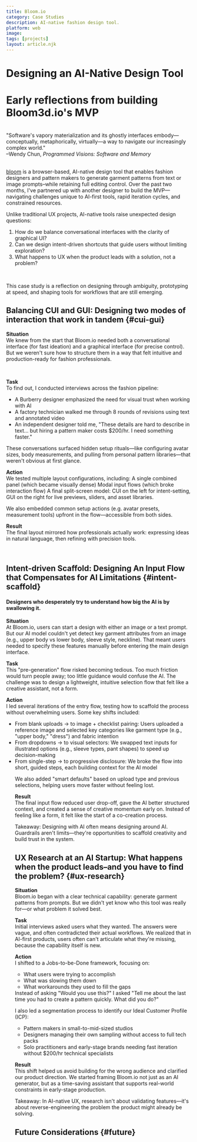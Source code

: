 ```yaml
---
title: Bloom.io
category: Case Studies
description: AI-native fashion design tool.
platform: web
image: 
tags: [projects]
layout: article.njk
---
```


# Designing an AI-Native Design Tool
# Early reflections from building Bloom3d.io's MVP
<br>

<div class="quote">
    "Software's vapory materialization and its ghostly interfaces embody— conceptually, metaphorically, virtually—a way to navigate our increasingly complex world." <br>
    –Wendy Chun, <i>Programmed Visions: Software and Memory</i>
</div>

<br>

[bloom](https://bloom3d.io/) is a browser-based, AI-native design tool that enables fashion designers and pattern makers to generate garment patterns from text or image prompts–while retaining full editing control. Over the past two months, I've partnered up with another designer to build the MVP—navigating challenges unique to AI-first tools, rapid iteration cycles, and constrained resources.

Unlike traditional UX projects, AI-native tools raise unexpected design questions:
<ol>
    <li> How do we balance conversational interfaces with the clarity of graphical UI?
    <li> Can we design intent-driven shortcuts that guide users without limiting exploration?
    <li> What happens to UX when the product leads with a solution, not a problem?
</ol>
<br>

This case study is a reflection on designing through ambiguity, prototyping at speed, and shaping tools for workflows that are still emerging.

## Balancing CUI and GUI: Designing two modes of interaction that work in tandem {#cui-gui}

**Situation**
<br>
We knew from the start that Bloom.io needed both a conversational interface (for fast ideation) and a graphical interface (for precise control). But we weren't sure how to structure them in a way that felt intuitive and production-ready for fashion professionals.

<br>

**Task**
<br>
To find out, I conducted interviews across the fashion pipeline:
<ul>
    <li>A Burberry designer emphasized the need for visual trust when working with AI
    <li>A factory technician walked me through 8 rounds of revisions using text and annotated video
    <li>An independent designer told me, "These details are hard to describe in text… but hiring a pattern maker costs $200/hr. I need something faster."
</ul>

These conversations surfaced hidden setup rituals—like configuring avatar sizes, body measurements, and pulling from personal pattern libraries—that weren't obvious at first glance.

**Action**
<br>
We tested multiple layout configurations, including:
A single combined panel (which became visually dense)
Modal input flows (which broke interaction flow)
A final split-screen model: CUI on the left for intent-setting, GUI on the right for live previews, sliders, and asset libraries.

We also embedded common setup actions (e.g. avatar presets, measurement tools) upfront in the flow—accessible from both sides.

**Result**
<br>
The final layout mirrored how professionals actually work: expressing ideas in natural language, then refining with precision tools. 

<br>

## Intent-driven Scaffold: Designing An Input Flow that Compensates for AI Limitations {#intent-scaffold}

####  Designers who desperately try to understand how big the AI is by swallowing it.

**Situation**
<br>
At Bloom.io, users can start a design with either an image or a text prompt. But our AI model couldn't yet detect key garment attributes from an image (e.g., upper body vs lower body, sleeve style, neckline). That meant users needed to specify these features manually before entering the main design interface.

**Task**
<br>
This "pre-generation" flow risked becoming tedious. Too much friction would turn people away; too little guidance would confuse the AI. The challenge was to design a lightweight, intuitive selection flow that felt like a creative assistant, not a form.

**Action**
<br>
I led several iterations of the entry flow, testing how to scaffold the process without overwhelming users. Some key shifts included:
<ul>
    <li>From blank uploads → to image + checklist pairing: Users uploaded a reference image and selected key categories like garment type (e.g., "upper body," "dress") and fabric intention
    <li>From dropdowns → to visual selectors: We swapped text inputs for illustrated options (e.g., sleeve types, pant shapes) to speed up decision-making
    <li>From single-step → to progressive disclosure: We broke the flow into short, guided steps, each building context for the AI model

We also added "smart defaults" based on upload type and previous selections, helping users move faster without feeling lost.


**Result**
<br>
The final input flow reduced user drop-off, gave the AI better structured context, and created a sense of creative momentum early on. Instead of feeling like a form, it felt like the start of a co-creation process.

Takeaway: Designing with AI often means designing around AI. Guardrails aren't limits—they're opportunities to scaffold creativity and build trust in the system.


## UX Research at an AI Startup: What happens when the product leads–and you have to find the problem? {#ux-research}

**Situation**
<br>
Bloom.io began with a clear technical capability: generate garment patterns from prompts. But we didn't yet know who this tool was really for—or what problem it solved best.

**Task**
<br>
Initial interviews asked users what they wanted. The answers were vague, and often contradicted their actual workflows. We realized that in AI-first products, users often can't articulate what they're missing, because the capability itself is new.

**Action**
<br>
I shifted to a Jobs-to-be-Done framework, focusing on:
<ul>
    <li>What users were trying to accomplish
    <li>What was slowing them down
    <li>What workarounds they used to fill the gaps
</ul>
Instead of asking "Would you use this?" I asked "Tell me about the last time you had to create a pattern quickly. What did you do?"

I also led a segmentation process to identify our Ideal Customer Profile (ICP):
<ul>
    <li>Pattern makers in small-to-mid-sized studios
    <li>Designers managing their own sampling without access to full tech packs
    <li>Solo practitioners and early-stage brands needing fast iteration without $200/hr technical specialists
</ul>

**Result**
<br>
This shift helped us avoid building for the wrong audience and clarified our product direction. We started framing Bloom.io not just as an AI generator, but as a time-saving assistant that supports real-world constraints in early-stage production.

Takeaway: In AI-native UX, research isn't about validating features—it's about reverse-engineering the problem the product might already be solving.


## Future Considerations {#future}